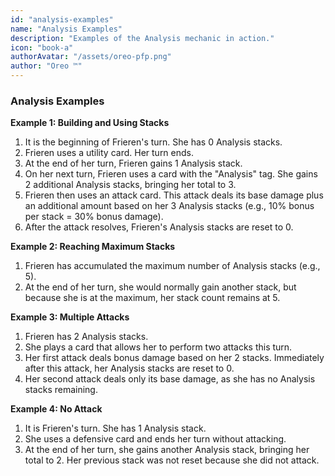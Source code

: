 ```yaml
---
id: "analysis-examples"
name: "Analysis Examples"
description: "Examples of the Analysis mechanic in action."
icon: "book-a"
authorAvatar: "/assets/oreo-pfp.png"
author: "Oreo ™️"
---
```


### Analysis Examples

**Example 1: Building and Using Stacks**

1.  It is the beginning of Frieren's turn. She has 0 Analysis stacks.
2.  Frieren uses a utility card. Her turn ends.
3.  At the end of her turn, Frieren gains 1 Analysis stack.
4.  On her next turn, Frieren uses a card with the "Analysis" tag. She gains 2 additional Analysis stacks, bringing her total to 3.
5.  Frieren then uses an attack card. This attack deals its base damage plus an additional amount based on her 3 Analysis stacks (e.g., 10% bonus per stack = 30% bonus damage).
6.  After the attack resolves, Frieren's Analysis stacks are reset to 0.

**Example 2: Reaching Maximum Stacks**

1.  Frieren has accumulated the maximum number of Analysis stacks (e.g., 5).
2.  At the end of her turn, she would normally gain another stack, but because she is at the maximum, her stack count remains at 5.

**Example 3: Multiple Attacks**

1.  Frieren has 2 Analysis stacks.
2.  She plays a card that allows her to perform two attacks this turn.
3.  Her first attack deals bonus damage based on her 2 stacks. Immediately after this attack, her Analysis stacks are reset to 0.
4.  Her second attack deals only its base damage, as she has no Analysis stacks remaining.

**Example 4: No Attack**

1.  It is Frieren's turn. She has 1 Analysis stack.
2.  She uses a defensive card and ends her turn without attacking.
3.  At the end of her turn, she gains another Analysis stack, bringing her total to 2. Her previous stack was not reset because she did not attack.